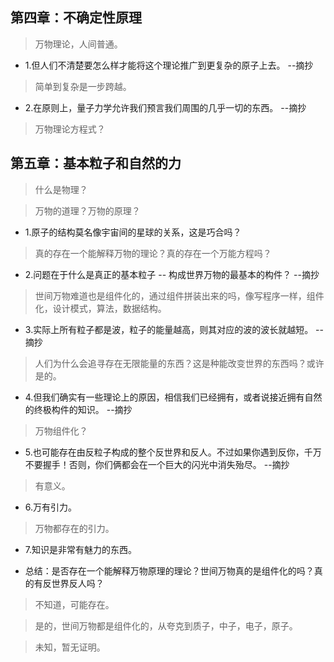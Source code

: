 ## 第四章：不确定性原理

>万物理论，人间普通。

- 1.但人们不清楚要怎么样才能将这个理论推广到更复杂的原子上去。 --摘抄

>简单到复杂是一步跨越。

- 2.在原则上，量子力学允许我们预言我们周围的几乎一切的东西。 --摘抄

>万物理论方程式？

## 第五章：基本粒子和自然的力

>什么是物理？

>万物的道理？万物的原理？

- 1.原子的结构莫名像宇宙间的星球的关系，这是巧合吗？

>真的存在一个能解释万物的理论？真的存在一个万能方程吗？

- 2.问题在于什么是真正的基本粒子 -- 构成世界万物的最基本的构件？ --摘抄

>世间万物难道也是组件化的，通过组件拼装出来的吗，像写程序一样，组件化，设计模式，算法，数据结构。

- 3.实际上所有粒子都是波，粒子的能量越高，则其对应的波的波长就越短。 --摘抄

>人们为什么会追寻存在无限能量的东西？这是种能改变世界的东西吗？或许是的。

- 4.但我们确实有一些理论上的原因，相信我们已经拥有，或者说接近拥有自然的终极构件的知识。 --摘抄

>万物组件化？

- 5.也可能存在由反粒子构成的整个反世界和反人。不过如果你遇到反你，千万不要握手！否则，你们俩都会在一个巨大的闪光中消失殆尽。 --摘抄

>有意义。

- 6.万有引力。

>万物都存在的引力。

- 7.知识是非常有魅力的东西。

- 总结：是否存在一个能解释万物原理的理论？世间万物真的是组件化的吗？真的有反世界反人吗？

>不知道，可能存在。

>是的，世间万物都是组件化的，从夸克到质子，中子，电子，原子。

>未知，暂无证明。

